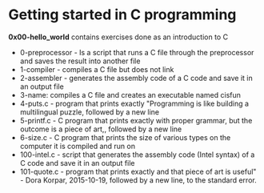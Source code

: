 # Getting started in C programming

**0x00-hello_world** contains exercises done as an introduction to C

- 0-preprocessor - Is a script that runs a C file through the preprocessor and saves the result into another file
- 1-compiler - compiles a C file but does not link
- 2-assembler - generates the assembly code of a C code and save it in an output file
- 3-name: compiles a C file and creates an executable named cisfun
- 4-puts.c - program that prints exactly "Programming is like building a multilingual puzzle, followed by a new line
- 5-printf.c - C program that prints exactly with proper grammar, but the outcome is a piece of art,, followed by a new line
- 6-size.c - C program that prints the size of various types on the computer it is compiled and run on
- 100-intel.c -  script that generates the assembly code (Intel syntax) of a C code and save it in an output file
- 101-quote.c - program that prints exactly and that piece of art is useful" - Dora Korpar, 2015-10-19, followed by a new line, to the standard error.
